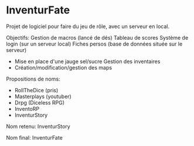 # InventurFate
Projet de logiciel pour faire du jeu de rôle, avec un serveur en local.

Objectifs:
  Gestion de macros (lancé de dés)
  Tableau de scores
  Système de login (sur un serveur local)
  Fiches persos (base de données située sur le serveur)
  + Mise en place d'une jauge sel/sucre
  Gestion des inventaires
  + Création/modification/gestion des maps
  
  
Propositions de noms:
  - RollTheDice (pris)
  - Masterplays (youtuber)
  - Drpg (Diceless RPG)
  - InventoRP
  - InventurStory
  
Nom retenu: InventurStory

Nom final: InventurFate
